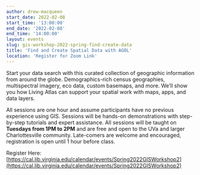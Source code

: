 ```yaml
---
author: drew-macqueen
start_date: 2022-02-08
start_time: '13:00:00'
end_date: '2022-02-08'
end_time: '14:00:00'
layout: events
slug: gis-workshop-2022-spring-find-create-data
title: 'Find and Create Spatial Data with AGOL'
location: 'Register for Zoom Link'
---
```


Start your data search with this curated collection of geographic information from around the globe. Demographics-rich census geographies, multispectral imagery, eco data, custom basemaps, and more. We’ll show you how Living Atlas can support your spatial work with maps, apps, and data layers.

All sessions are one hour and assume participants have no previous experience using GIS.  Sessions will be hands-on demonstrations with step-by-step tutorials and expert assistance.  All sessions will be taught on **Tuesdays from 1PM to 2PM** and are free and open to the UVa and larger Charlottesville community. Late-comers are welcome and encouraged, registration is open until 1 hour before class.

Register Here: [https://cal.lib.virginia.edu/calendar/events/Spring2022GISWorkshop2](https://cal.lib.virginia.edu/calendar/events/Spring2022GISWorkshop2)